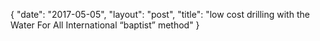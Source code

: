 {
   "date": "2017-05-05",
   "layout": "post",
   "title": "low cost drilling with the Water For All International “baptist” method"
}

